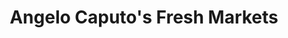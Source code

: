 ---
title: "Angelo Caputo's Fresh Markets"
url: /naperville/angelo-caputos-fresh-markets/
shop: supermarket
---
